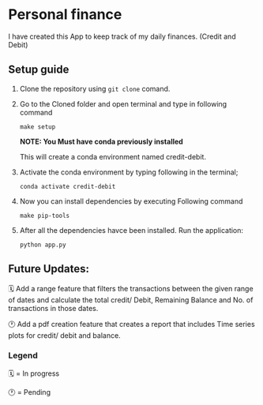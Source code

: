 # Personal finance
 I have created this App to keep track of my daily finances. (Credit and Debit)

## Setup guide
1. Clone the repository using `git clone` comand.
2. Go to the Cloned folder and open terminal and type in following command
   ```
   make setup
   ```
   **NOTE: You Must have conda previously installed**

   This will create a conda environment named credit-debit.
4. Activate the conda environment by typing following in the terminal;
   ```
   conda activate credit-debit
   ```
7. Now you can install dependencies by executing Following command
   ```
   make pip-tools
   ```
10. After all the dependencies havce been installed. Run the application:
    ```
    python app.py
    ```

## Future Updates:

🗓️ Add a range feature that filters the transactions between the given range of dates and calculate the total credit/ Debit, Remaining Balance and No. of transactions in those dates.

🕐 Add a pdf creation feature that creates a report that includes Time series plots for credit/ debit and balance.
### Legend

🗓️ = In progress

🕐 = Pending
